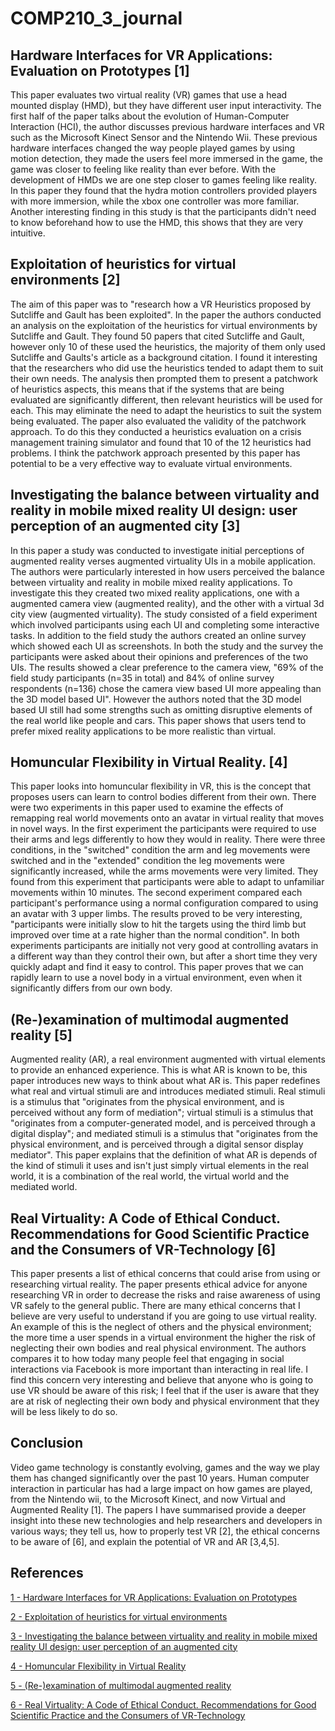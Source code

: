 # COMP210_3_journal

## Hardware Interfaces for VR Applications: Evaluation on Prototypes [1]
This paper evaluates two virtual reality (VR) games that use a head mounted display (HMD), but they have different user input interactivity. The first half of the paper talks about the evolution of Human-Computer Interaction (HCI), the author discusses previous hardware interfaces and VR such as the Microsoft Kinect Sensor and the Nintendo Wii. These previous hardware interfaces changed the way people played games by using motion detection, they made the users feel more immersed in the game, the game was closer to feeling like reality than ever before. With the development of HMDs we are one step closer to games feeling like reality. In this paper they found that the hydra motion controllers provided players with more immersion, while the xbox one controller was more familiar. Another interesting finding in this study is that the participants didn't need to know beforehand how to use the HMD, this shows that they  are very intuitive.

## Exploitation of heuristics for virtual environments [2]
The aim of this paper was to "research how a VR Heuristics proposed by Sutcliffe and Gault has been exploited". In the paper the authors conducted an analysis on the exploitation of the heuristics for virtual environments by Sutcliffe and Gault. They found 50 papers that cited Sutcliffe and Gault, however only 10 of these used the heuristics, the majority of them only used Sutcliffe and Gaults's article as a background citation. I found it interesting that the researchers who did use the heuristics tended to adapt them to suit their own needs. The analysis then prompted them to present a patchwork of heuristics aspects, this means that if the systems that are being evaluated are significantly different, then relevant heuristics will be used for each. This may eliminate the need to adapt the heuristics to suit the system being evaluated. The paper also evaluated the validity of the patchwork approach. To do this they conducted a heuristics evaluation on a crisis management training simulator and found that 10 of the 12 heuristics had problems. I think the patchwork approach presented by this paper has potential to be a very effective way to evaluate virtual environments.

## Investigating the balance between virtuality and reality in mobile mixed reality UI design: user perception of an augmented city [3]
In this paper a study was conducted to investigate initial perceptions of augmented reality verses augmented virtuality UIs in a mobile application. The authors were particularly interested in how users perceived the balance between virtuality and reality in mobile mixed reality applications. To investigate this they created two mixed reality applications, one with a augmented camera view (augmented reality), and the other with a virtual 3d city view (augmented virtuality). The study consisted of a field experiment which involved participants using each UI and completing some interactive tasks. In addition to the field study the authors created an online survey which showed each UI as screenshots. In both the study and the survey the participants were asked about their opinions and preferences of the two UIs. The results showed a clear preference to the camera view, "69% of the field study participants (n=35 in
total) and 84% of online survey respondents (n=136) chose the camera view based UI more appealing than the 3D model based UI". However the authors noted that the 3D model based UI still had some strengths such as omitting disruptive elements of the real world like people and cars. This paper shows that users tend to prefer mixed reality applications to be more realistic than virtual.

## Homuncular Flexibility in Virtual Reality. [4]
This paper looks into homuncular flexibility in VR, this is the concept that proposes users can learn to control bodies different from their own. There were two experiments in this paper used to examine the effects of remapping real world movements onto an avatar in virtual reality that moves in novel ways. In the first experiment the participants were required to use their arms and legs differently to how they would in reality. There were three conditions, in the "switched" condition the arm and leg movements were switched and in the "extended" condition the leg movements were significantly increased, while the arms movements were very limited. They found from this experiment that participants were able to adapt to unfamiliar movements within 10 minutes. The second experiment compared each participant's performance using a normal configuration compared to using an avatar with 3 upper limbs. The results proved to be very interesting, "participants were initially slow to hit the targets using the third limb but improved over time at a rate higher than the normal condition". In both experiments participants are initially not very good at controlling avatars in a different way than they control their own, but after a short time they very quickly adapt and find it easy to control. This paper proves that we can rapidly learn to use a novel body in a virtual environment, even when it significantly differs from our own body.

## (Re-)examination of multimodal augmented reality [5]
Augmented reality (AR), a real environment augmented with virtual elements to provide an enhanced experience. This is what AR is known to be, this paper introduces new ways to think about what AR is. This paper redefines what real and virtual stimuli are and introduces mediated stimuli. Real stimuli is a stimulus that "originates from the physical environment, and is perceived without any form of mediation"; virtual stimuli is a stimulus that "originates from a computer-generated model, and is perceived through a digital display"; and mediated stimuli is a stimulus that "originates from the physical environment, and is perceived through a digital sensor display mediator". This paper explains that the definition of what AR is depends of the kind of stimuli it uses and isn't just simply virtual elements in the real world, it is a combination of the real world, the virtual world and the mediated world.

## Real Virtuality: A Code of Ethical Conduct. Recommendations for Good Scientific Practice and the Consumers of VR-Technology [6]
This paper presents a list of ethical concerns that could arise from using or researching virtual reality. The paper presents ethical advice for anyone researching VR in order to decrease the risks and raise awareness of using VR safely to the general public. There are many ethical concerns that I believe are very useful to understand if you are going to use virtual reality. An example of this is the neglect of others and the physical environment; the more time a user spends in a virtual environment the higher the risk of neglecting their own bodies and real physical environment. The authors compares it to how today many people feel that engaging in social interactions via Facebook is more important than interacting in real life. I find this concern very interesting and believe that anyone who is going to use VR should be aware of this risk; I feel that if the user is aware that they are at risk of neglecting their own body and physical environment that they will be less likely to do so. 

## Conclusion
Video game technology is constantly evolving, games and the way we play them has changed significantly over the past 10 years. Human computer interaction in particular has had a large impact on how games are played, from the Nintendo wii, to the Microsoft Kinect, and now Virtual and Augmented Reality [1]. The papers I have summarised provide a deeper insight into these new technologies and help researchers and developers in various ways; they tell us, how to properly test VR [2], the ethical concerns to be aware of [6], and explain the potential of VR and AR [3,4,5]. 

## References
[1 - Hardware Interfaces for VR Applications: Evaluation on Prototypes](http://ieeexplore.ieee.org.ezproxy.falmouth.ac.uk/xpls/icp.jsp?arnumber=7363283)

[2 - Exploitation of heuristics for virtual environments](https://dl-acm-org.ezproxy.falmouth.ac.uk/citation.cfm?id=2399065)

[3 - Investigating the balance between virtuality and reality in mobile mixed reality UI design: user perception of an augmented city](https://dl-acm-org.ezproxy.falmouth.ac.uk/citation.cfm?id=2641201)

[4 - Homuncular Flexibility in Virtual Reality](http://web.b.ebscohost.com.ezproxy.falmouth.ac.uk/ehost/detail/detail?vid=0&sid=53c4d7a0-70c2-4309-b184-4b79be2d16db%40sessionmgr104&bdata=JnNpdGU9ZWhvc3QtbGl2ZQ%3d%3d#AN=102884181&db=ufh)

[5 - (Re-)examination of multimodal augmented reality](https://dl-acm-org.ezproxy.falmouth.ac.uk/citation.cfm?id=3001961)

[6 - Real Virtuality: A Code of Ethical Conduct. Recommendations for Good Scientific Practice and the Consumers of VR-Technology](http://journal.frontiersin.org/article/10.3389/frobt.2016.00003/full)




